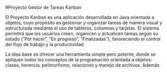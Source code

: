 #Proyecto Gestor de Tareas Kanban

El Proyecto Kanban es una aplicación desarrollada en Java orientada a objetos, cuyo propósito es gestionar y organizar tareas de manera visual y estructurada mediante el uso de tableros, columnas y tarjetas.
El sistema permitirá que los usuarios creen, organicen y actualicen tareas según su estado (“Por hacer”, “En progreso”, “Finalizadas”), favoreciendo el control del flujo de trabajo y la productividad.

La idea base es ofrecer una herramienta simple pero potente, donde se apliquen todos los conceptos de la programación orientada a objetos: clases, herencia, polimorfismo, relaciones y manejo de archivos.
Además
